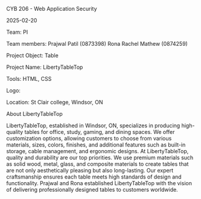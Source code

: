 CYB 206 - Web Application Security

2025-02-20

Team: PI

Team members: Prajwal Patil (0873398)
              Rona Rachel Mathew (0874259)

Project Object: Table

Project Name: LibertyTableTop

Tools: HTML, CSS

Logo:

Location: St Clair college, Windsor, ON

About LibertyTableTop

LibertyTableTop, established in Windsor, ON, specializes in producing high-quality tables for office, study, gaming, and dining spaces. We offer customization options, allowing customers to choose from various materials, sizes, colors, finishes, and additional features such as built-in storage, cable management, and ergonomic designs. 
At LibertyTableTop, quality and durability are our top priorities. We use premium materials such as solid wood, metal, glass, and composite materials to create tables that are not only aesthetically pleasing but also long-lasting. Our expert craftsmanship ensures each table meets high standards of design and functionality.
Prajwal and Rona established LibertyTableTop with the vision of delivering professionally designed tables to customers worldwide.
